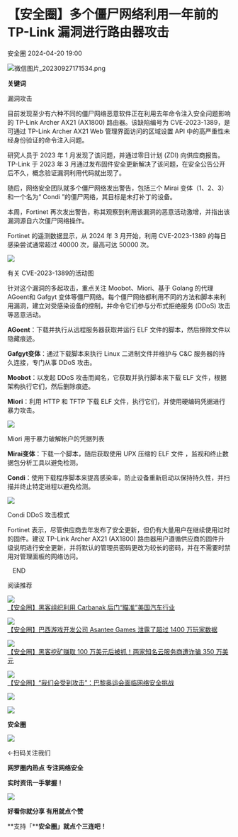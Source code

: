#  【安全圈】多个僵尸网络利用一年前的 TP-Link 漏洞进行路由器攻击   
 安全圈   2024-04-20 19:00  
  
![](https://mmbiz.qpic.cn/sz_mmbiz_png/aBHpjnrGylgOvEXHviaXu1fO2nLov9bZ055v7s8F6w1DD1I0bx2h3zaOx0Mibd5CngBwwj2nTeEbupw7xpBsx27Q/640?wx_fmt=png&from=appmsg "微信图片_20230927171534.png")  
  
  
**关键词**  
  
  
  
漏洞攻击  
  
  
目前发现至少有六种不同的僵尸网络恶意软件正在利用去年命令注入安全问题影响的 TP-Link Archer AX21 (AX1800) 路由器。该缺陷编号为 CVE-2023-1389，是可通过 TP-Link Archer AX21 Web 管理界面访问的区域设置 API 中的高严重性未经身份验证的命令注入问题。  
  
研究人员于 2023 年 1 月发现了该问题，并通过零日计划 (ZDI) 向供应商报告。TP-Link 于 2023 年 3 月通过发布固件安全更新解决了该问题，在安全公告公开后不久，概念验证漏洞利用代码就出现了。  
  
随后，网络安全团队就多个僵尸网络发出警告，包括三个 Mirai 变体（1、2、3）和一个名为“ Condi ”的僵尸网络，其目标是未打补丁的设备。  
  
本周，Fortinet 再次发出警告，称其观察到利用该漏洞的恶意活动激增，并指出该漏洞源自六次僵尸网络操作。  
  
Fortinet 的遥测数据显示，从 2024 年 3 月开始，利用 CVE-2023-1389 的每日感染尝试通常超过 40000 次，最高可达 50000 次。  
  
![](https://mmbiz.qpic.cn/sz_mmbiz_jpg/aBHpjnrGyljKXaHAiabApRD9oHyND5ztCanDewS5hb0bFtnR6vbclLcBAGcNSH7xwU8VgqUp2mXjJcpYFickU5Lg/640?wx_fmt=jpeg&from=appmsg "")  
  
有关 CVE-2023-1389的活动图  
  
针对这个漏洞的多起攻击，重点关注 Moobot、Miori、基于 Golang 的代理AGoent和 Gafgyt 变体等僵尸网络。每个僵尸网络都利用不同的方法和脚本来利用漏洞，建立对受感染设备的控制，并命令它们参与分布式拒绝服务 (DDoS) 攻击等恶意活动。  
  
**AGoent**：下载并执行从远程服务器获取并运行 ELF 文件的脚本，然后擦除文件以隐藏痕迹。  
  
**Gafgyt变体**：通过下载脚本来执行 Linux 二进制文件并维护与 C&C 服务器的持久连接，专门从事 DDoS 攻击。  
  
**Moobot**：以发起 DDoS 攻击而闻名，它获取并执行脚本来下载 ELF 文件，根据架构执行它们，然后删除痕迹。  
  
**Miori**：利用 HTTP 和 TFTP 下载 ELF 文件，执行它们，并使用硬编码凭据进行暴力攻击。  
  
![](https://mmbiz.qpic.cn/sz_mmbiz_jpg/aBHpjnrGyljKXaHAiabApRD9oHyND5ztCRT7wsB8Xl5OwMibalHWW0nBX7zsrLXqRdMqBkVghArfTQNcXoSNrewQ/640?wx_fmt=jpeg&from=appmsg "")  
  
Miori 用于暴力破解帐户的凭据列表  
  
**Mirai变体**：下载一个脚本，随后获取使用 UPX 压缩的 ELF 文件 ，监视和终止数据包分析工具以避免检测。  
  
**Condi**：使用下载程序脚本来提高感染率，防止设备重新启动以保持持久性，并扫描并终止特定进程以避免检测。  
  
![](https://mmbiz.qpic.cn/sz_mmbiz_png/aBHpjnrGyljKXaHAiabApRD9oHyND5ztCZTicakHTUGBHyH7EY3xOBqecp59dI7MnXA8BNBMJLKMhhhz6gibQEo2Q/640?wx_fmt=png&from=appmsg "")  
  
Condi DDoS 攻击模式  
  
Fortinet 表示，尽管供应商去年发布了安全更新，但仍有大量用户在继续使用过时的固件。建议 TP-Link Archer AX21 (AX1800) 路由器用户遵循供应商的固件升级说明进行安全更新，并将默认的管理员密码更改为较长的密码，并在不需要时禁用对管理面板的网络访问。  
  
   END    
  
  
阅读推荐  
  
  
![](https://mmbiz.qpic.cn/sz_mmbiz_jpg/aBHpjnrGyljKXaHAiabApRD9oHyND5ztC6kw54ABoHq2r0wppicnrOgBhpicbXktqaoeVH5IuaNGs3o54tibOd4H9Q/640?wx_fmt=jpeg "")  
[【安全圈】黑客组织利用 Carbanak 后门“瞄准”美国汽车行业](http://mp.weixin.qq.com/s?__biz=MzIzMzE4NDU1OQ==&mid=2652058349&idx=1&sn=ebd2dc1fd4007da9d61881e41f75daa1&chksm=f36e1eadc41997bbe06c2c4fc0a4a32f0bf17b84cbb177ec7448b622480793f313e147b04121&scene=21#wechat_redirect)  
  
  
  
![](https://mmbiz.qpic.cn/sz_mmbiz_jpg/aBHpjnrGyljKXaHAiabApRD9oHyND5ztCzhBj4Ow2934YuhXiaM3dkRWX0y8CRYZunVv4EnV8fPdtUQmxrmkqxkA/640?wx_fmt=jpeg "")  
[【安全圈】巴西游戏开发公司 Asantee Games 泄露了超过 1400 万玩家数据](http://mp.weixin.qq.com/s?__biz=MzIzMzE4NDU1OQ==&mid=2652058349&idx=2&sn=a4e02fd4fa3273b372e9b4fe9b82dbaa&chksm=f36e1eadc41997bb63a876813ffecc9c528052db583722d53368804adf71a6bc858afe22a466&scene=21#wechat_redirect)  
  
  
  
![](https://mmbiz.qpic.cn/sz_mmbiz_jpg/aBHpjnrGyljKXaHAiabApRD9oHyND5ztCFF7IrmB5ZlqheOpS4bK38I6Fp0qjAmGSOzHu8TeoMK7882KibzWcCFQ/640?wx_fmt=jpeg "")  
[【安全圈】黑客挖矿赚取 100 万美元后被抓！两家知名云服务商遭诈骗 350 万美元](http://mp.weixin.qq.com/s?__biz=MzIzMzE4NDU1OQ==&mid=2652058349&idx=3&sn=cf7118f283b12ffc3f63e15898dd4cd3&chksm=f36e1eadc41997bb47f1123920445e07fc350a76cef5b88fdd5acd7b75d3e1c17c3a68acda44&scene=21#wechat_redirect)  
  
  
  
![](https://mmbiz.qpic.cn/sz_mmbiz_jpg/aBHpjnrGyljKXaHAiabApRD9oHyND5ztCL0t2yACrjwmia3O5Yoia22e8tE4xD459iaI5R3UByqxu0HJK4bfl3icuPQ/640?wx_fmt=jpeg "")  
[【安全圈】“我们会受到攻击”：巴黎奥运会面临网络安全挑战](http://mp.weixin.qq.com/s?__biz=MzIzMzE4NDU1OQ==&mid=2652058349&idx=4&sn=3ec275f71b3a2e4939d7715186e448ca&chksm=f36e1eadc41997bbabf5314a15b904c8cb8dcfa99ed1a57ad509a7532ea408d691df31cf880f&scene=21#wechat_redirect)  
  
  
  
  
  
  
![](https://mmbiz.qpic.cn/mmbiz_gif/aBHpjnrGylgeVsVlL5y1RPJfUdozNyCEft6M27yliapIdNjlcdMaZ4UR4XxnQprGlCg8NH2Hz5Oib5aPIOiaqUicDQ/640?wx_fmt=gif "")  
  
  
  
![](https://mmbiz.qpic.cn/mmbiz_png/aBHpjnrGylgeVsVlL5y1RPJfUdozNyCEDQIyPYpjfp0XDaaKjeaU6YdFae1iagIvFmFb4djeiahnUy2jBnxkMbaw/640?wx_fmt=png "")  
  
**安全圈**  
  
![](https://mmbiz.qpic.cn/mmbiz_gif/aBHpjnrGylgeVsVlL5y1RPJfUdozNyCEft6M27yliapIdNjlcdMaZ4UR4XxnQprGlCg8NH2Hz5Oib5aPIOiaqUicDQ/640?wx_fmt=gif "")  
  
  
←扫码关注我们  
  
**网罗圈内热点 专注网络安全**  
  
**实时资讯一手掌握！**  
  
  
![](https://mmbiz.qpic.cn/mmbiz_gif/aBHpjnrGylgeVsVlL5y1RPJfUdozNyCE3vpzhuku5s1qibibQjHnY68iciaIGB4zYw1Zbl05GQ3H4hadeLdBpQ9wEA/640?wx_fmt=gif "")  
  
**好看你就分享 有用就点个赞**  
  
**支持「****安全圈」就点个三连吧！**  
  
